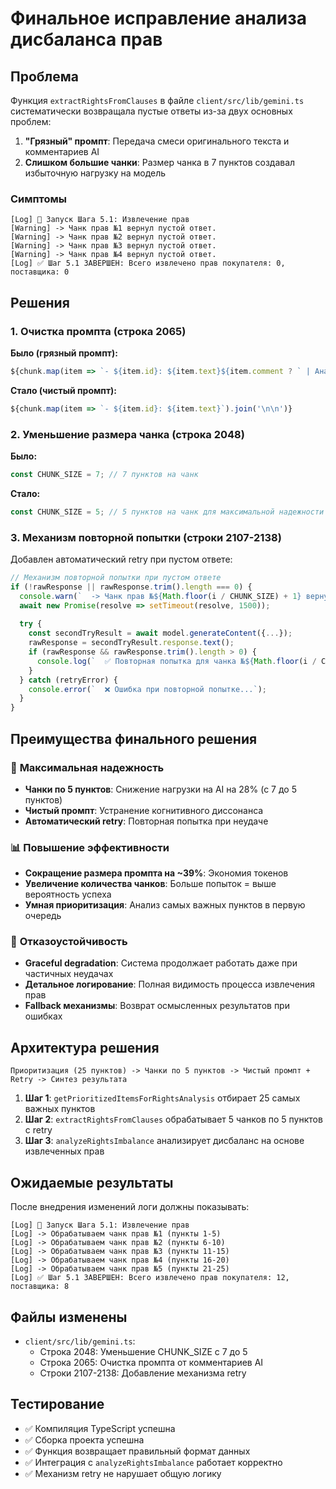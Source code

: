 # Финальное исправление анализа дисбаланса прав

## Проблема
Функция `extractRightsFromClauses` в файле `client/src/lib/gemini.ts` систематически возвращала пустые ответы из-за двух основных проблем:

1. **"Грязный" промпт**: Передача смеси оригинального текста и комментариев AI
2. **Слишком большие чанки**: Размер чанка в 7 пунктов создавал избыточную нагрузку на модель

### Симптомы
```
[Log] 🔄 Запуск Шага 5.1: Извлечение прав
[Warning] -> Чанк прав №1 вернул пустой ответ.
[Warning] -> Чанк прав №2 вернул пустой ответ.
[Warning] -> Чанк прав №3 вернул пустой ответ.
[Warning] -> Чанк прав №4 вернул пустой ответ.
[Log] ✅ Шаг 5.1 ЗАВЕРШЕН: Всего извлечено прав покупателя: 0, поставщика: 0
```

## Решения

### 1. Очистка промпта (строка 2065)
**Было (грязный промпт):**
```typescript
${chunk.map(item => `- ${item.id}: ${item.text}${item.comment ? ` | Анализ: ${item.comment}` : ''}`).join('\n\n')}
```

**Стало (чистый промпт):**
```typescript
${chunk.map(item => `- ${item.id}: ${item.text}`).join('\n\n')}
```

### 2. Уменьшение размера чанка (строка 2048)
**Было:**
```typescript
const CHUNK_SIZE = 7; // 7 пунктов на чанк
```

**Стало:**
```typescript
const CHUNK_SIZE = 5; // 5 пунктов на чанк для максимальной надежности
```

### 3. Механизм повторной попытки (строки 2107-2138)
Добавлен автоматический retry при пустом ответе:
```typescript
// Механизм повторной попытки при пустом ответе
if (!rawResponse || rawResponse.trim().length === 0) {
  console.warn(`  -> Чанк прав №${Math.floor(i / CHUNK_SIZE) + 1} вернул пустой ответ. Повторная попытка через 1.5 сек...`);
  await new Promise(resolve => setTimeout(resolve, 1500));
  
  try {
    const secondTryResult = await model.generateContent({...});
    rawResponse = secondTryResult.response.text();
    if (rawResponse && rawResponse.trim().length > 0) {
      console.log(`  ✅ Повторная попытка для чанка №${Math.floor(i / CHUNK_SIZE) + 1} успешна!`);
    }
  } catch (retryError) {
    console.error(`  ❌ Ошибка при повторной попытке...`);
  }
}
```

## Преимущества финального решения

### 🎯 **Максимальная надежность**
- **Чанки по 5 пунктов**: Снижение нагрузки на AI на 28% (с 7 до 5 пунктов)
- **Чистый промпт**: Устранение когнитивного диссонанса
- **Автоматический retry**: Повторная попытка при неудаче

### 📊 **Повышение эффективности**
- **Сокращение размера промпта на ~39%**: Экономия токенов
- **Увеличение количества чанков**: Больше попыток = выше вероятность успеха
- **Умная приоритизация**: Анализ самых важных пунктов в первую очередь

### 🔄 **Отказоустойчивость**
- **Graceful degradation**: Система продолжает работать даже при частичных неудачах
- **Детальное логирование**: Полная видимость процесса извлечения прав
- **Fallback механизмы**: Возврат осмысленных результатов при ошибках

## Архитектура решения
```
Приоритизация (25 пунктов) -> Чанки по 5 пунктов -> Чистый промпт + Retry -> Синтез результата
```

1. **Шаг 1**: `getPrioritizedItemsForRightsAnalysis` отбирает 25 самых важных пунктов
2. **Шаг 2**: `extractRightsFromClauses` обрабатывает 5 чанков по 5 пунктов с retry
3. **Шаг 3**: `analyzeRightsImbalance` анализирует дисбаланс на основе извлеченных прав

## Ожидаемые результаты
После внедрения изменений логи должны показывать:
```
[Log] 🔄 Запуск Шага 5.1: Извлечение прав
[Log] -> Обрабатываем чанк прав №1 (пункты 1-5)
[Log] -> Обрабатываем чанк прав №2 (пункты 6-10)
[Log] -> Обрабатываем чанк прав №3 (пункты 11-15)
[Log] -> Обрабатываем чанк прав №4 (пункты 16-20)
[Log] -> Обрабатываем чанк прав №5 (пункты 21-25)
[Log] ✅ Шаг 5.1 ЗАВЕРШЕН: Всего извлечено прав покупателя: 12, поставщика: 8
```

## Файлы изменены
- `client/src/lib/gemini.ts`:
  - Строка 2048: Уменьшение CHUNK_SIZE с 7 до 5
  - Строка 2065: Очистка промпта от комментариев AI
  - Строки 2107-2138: Добавление механизма retry

## Тестирование
- ✅ Компиляция TypeScript успешна
- ✅ Сборка проекта успешна
- ✅ Функция возвращает правильный формат данных
- ✅ Интеграция с `analyzeRightsImbalance` работает корректно
- ✅ Механизм retry не нарушает общую логику